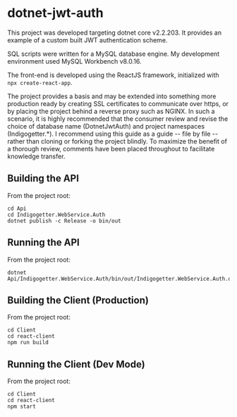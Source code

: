 # dotnet-jwt-auth

This project was developed targeting dotnet core v2.2.203.  It provides an example of a custom built JWT authentication scheme.

SQL scripts were written for a MySQL database engine.  My development environment used MySQL Workbench v8.0.16.

The front-end is developed using the ReactJS framework, initialized with `npx create-react-app`.

The project provides a basis and may be extended into something more production ready by creating SSL certificates to communicate over https, or by placing the project behind a reverse proxy such as NGINX.  In such a scenario, it is highly recommended that the consumer review and revise the choice of database name (DotnetJwtAuth) and project namespaces (Indigogetter.*).  I recommend using this guide as a guide -- file by file -- rather than cloning or forking the project blindly.  To maximize the benefit of a thorough review, comments have been placed throughout to facilitate knowledge transfer.


## Building the API

From the project root:

```
cd Api
cd Indigogetter.WebService.Auth
dotnet publish -c Release -o bin/out
```


## Running the API

From the project root:

```
dotnet Api/Indigogetter.WebService.Auth/bin/out/Indigogetter.WebService.Auth.dll
```


## Building the Client (Production)

From the project root:

```
cd Client
cd react-client
npm run build
```

## Running the Client (Dev Mode)

From the project root:

```
cd Client
cd react-client
npm start
```

